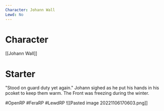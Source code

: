```yaml
---
Character: Johann Wall
Lewd: No
---
```

# Character
[[Johann Wall]]

# Starter
"Stood on guard duty yet again." Johann sighed as he put his hands in his pcoket to keep them warm. The Front was freezing during the winter.  

#OpenRP #FeraRP #LewdRP 
![[Pasted image 20221106170603.png]]